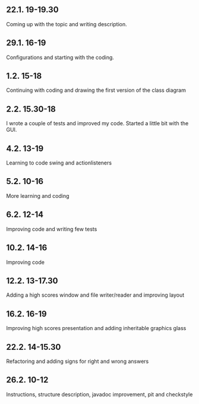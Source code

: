 ## 22.1. 19-19.30

Coming up with the topic and writing description.



## 29.1. 16-19

Configurations and starting with the coding.



## 1.2. 15-18

Continuing with coding and drawing the first version of the class diagram



## 2.2. 15.30-18

I wrote a couple of tests and improved my code. Started a little bit with the GUI.



## 4.2. 13-19

Learning to code swing and actionlisteners



## 5.2. 10-16

More learning and coding

## 6.2. 12-14
Improving code and writing few tests

## 10.2. 14-16
Improving code

## 12.2. 13-17.30
Adding a high scores window and file writer/reader and improving layout

## 16.2. 16-19
Improving high scores presentation and adding inheritable graphics glass

## 22.2. 14-15.30
Refactoring and adding signs for right and wrong answers

## 26.2. 10-12
Instructions, structure description, javadoc improvement, pit and checkstyle